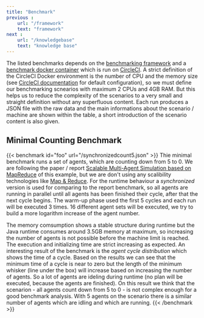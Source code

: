```yaml
---
title: "Benchmark"
previous :
    url: "/framework"
    text: "framework"
next :
    url: "/knowledgebase"
    text: "knowledge base"
---
```


The listed benchmarks depends on the [benchmarking framework](https://github.com/LightJason/Benchmark) and a [benchmark docker container](https://hub.docker.com/r/lightjason/benchmark/)
which is run on [CircleCI](http://circleci.com).  A strict definition of the CircleCI Docker environment is the number of CPU and the memory size (see [CircleCI documentation](https://circleci.com/docs/2.0/configuration-reference/#resource_class) for default configuration), so we must define our benchmarking scnearios with maximum 2 CPUs and 4GB RAM.
But this helps us to reduce the complexity of the scenarios to a very small and straight definition without any superfluous content. Each run produces a JSON file with the raw data
and the main informations about the scenario / machine are shown within the table, a short introduction of the scenario content is also given.


## Minimal Counting Benchmark
{{< benchmark id="foo" url="/synchronizedcount5.json" >}}
Thie minimal benchmark runs a set of agents, which are counting down from 5 to 0. We are following the paper / report [Scalable Multi-Agent Simulation based
on MapReduce](https://www.in.tu-clausthal.de/fileadmin/homes/techreports/ifi1603ahlbrecht.pdf) of this example, but we are don't using any scalibility technologies
like [Map & Reduce](https://en.wikipedia.org/wiki/MapReduce). For the runtime behaviour a _synchronized_ version is used for comparing to the report benchmark, so
all agents are running in parallel until all agents has been finished their cycle, after that the next cycle begins. The warm-up phase used the first 5 cycles and
each run will be executed 3 times. 16 different agent sets will be executed, we try to build a more logarithm increase of the agent number.

The memory comsumption shows a stable structure during runtime but the Java runtime consumes around 3.5GB memory at maximum, so increasing the number of agents is not possible before the machine limit is reached. The execution and initializing time are strict increasing as expected. An interesting result of the benchmark is the _agent cycle distribution_ which shows the time of a cycle. Based on the results we can see that the minimum time of a cycle is near to zero but the length of the minimum whisker (line under the box) will increase based on increasing the number of agents. So a lot of agents are ideling during runtime (no plan will be executed, because the agents are finished). On this result we think that the scenarion - all agents count down from 5 to 0 - is not complex enough for a good benchmark analysis. With 5 agents on the scenario there is a similar number of agents which are idling and which are running. {{< /benchmark >}}
